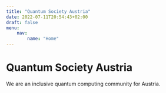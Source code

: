 ```yaml
---
title: "Quantum Society Austria"
date: 2022-07-11T20:54:43+02:00
draft: false
menu:
    nav:
        name: "Home"
---
```


# Quantum Society Austria

We are an inclusive quantum computing community for Austria.